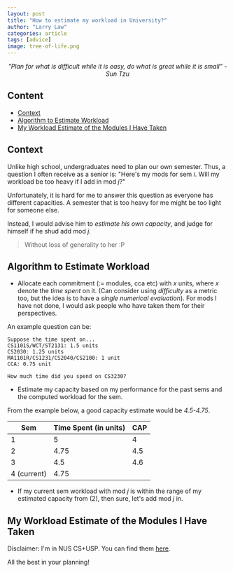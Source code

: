 ```yaml
---
layout: post
title: "How to estimate my workload in University?"
author: "Larry Law"
categories: article
tags: [advice]
image: tree-of-life.png
---
```

<div align="center">
    <i>"Plan for what is difficult while it is easy, do what is great while it is small" - Sun Tzu</i>
</div>

<!-- omit in toc -->
## Content
- [Context](#context)
- [Algorithm to Estimate Workload](#algorithm-to-estimate-workload)
- [My Workload Estimate of the Modules I Have Taken](#my-workload-estimate-of-the-modules-i-have-taken)

## Context
Unlike high school, undergraduates need to plan our own semester. Thus, a question I often receive as a senior is: "Here's my mods for sem _i_. Will my workload be too heavy if I add in mod _j_?"

Unfortunately, it is hard for me to answer this question as everyone has different capacities. A semester that is too heavy for me might be too light for someone else.

Instead, I would advise him to _estimate his own capacity_, and judge for himself if he shud add mod _j_.

> Without loss of generality to her :P

## Algorithm to Estimate Workload
- Allocate each commitment (:= modules, cca etc) with _x_ units, where _x_ denote the _time spent_ on it. (Can consider using _difficulty_ as a metric too, but the idea is to have a _single numerical evaluation_). For mods I have not done, I would ask people who have taken them for their perspectives. 

An example question can be:

```
Suppose the time spent on...
CS1101S/WCT/ST2131: 1.5 units
CS2030: 1.25 units
MA1101R/CS1231/CS2040/CS2100: 1 unit
CCA: 0.75 unit

How much time did you spend on CS3230?
```


- Estimate my capacity based on my performance for the past sems and the computed workload for the sem. 

From the example below, a good capacity estimate would be _4.5-4.75_.

| Sem         | Time Spent (in units) | CAP |
|-------------|-----------------------|-----|
| 1           | 5                     | 4   |
| 2           | 4.75                  | 4.5 |
| 3           | 4.5                   | 4.6 |
| 4 (current) | 4.75                  |     |


- If my current sem workload with mod _j_ is within the range of my estimated capacity from (2), then sure, let's add mod _j_ in.

## My Workload Estimate of the Modules I Have Taken
Disclaimer: I'm in NUS CS+USP. You can find them [here](./uni-mod-workload.html).

All the best in your planning!
